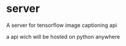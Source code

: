 # server
A server for tensorflow image captioning api

a api wich will be hosted on python anywhere
